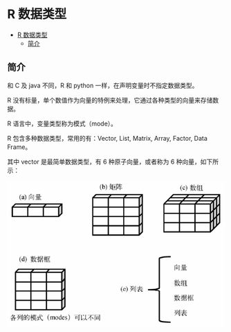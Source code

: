 # R 数据类型

- [R 数据类型](#r-%e6%95%b0%e6%8d%ae%e7%b1%bb%e5%9e%8b)
  - [简介](#%e7%ae%80%e4%bb%8b)

## 简介

和 C 及 java 不同，R 和 python 一样，在声明变量时不指定数据类型。

R 没有标量，单个数值作为向量的特例来处理，它通过各种类型的向量来存储数据。

R 语言中，变量类型称为模式（mode）。

R 包含多种数据类型，常用的有：Vector, List, Matrix, Array, Factor, Data Frame。

其中 vector 是最简单数据类型，有 6 种原子向量，或者称为 6 种向量，如下所示：

![types](images/2020-05-14-09-37-38.png)
